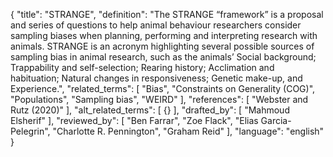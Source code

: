 {
  "title": "STRANGE",
  "definition": "The STRANGE “framework” is a proposal and series of questions to help animal behaviour researchers consider sampling biases when planning, performing and interpreting research with animals. STRANGE is an acronym highlighting several possible sources of sampling bias in animal research, such as the animals’ Social background; Trappability and self-selection; Rearing history; Acclimation and habituation; Natural changes in responsiveness; Genetic make-up, and Experience.",
  "related_terms": [
    "Bias",
    "Constraints on Generality (COG)",
    "Populations",
    "Sampling bias",
    "WEIRD"
  ],
  "references": [
    "Webster and Rutz (2020)"
  ],
  "alt_related_terms": [
    {}
  ],
  "drafted_by": [
    "Mahmoud Elsherif"
  ],
  "reviewed_by": [
    "Ben Farrar",
    "Zoe Flack",
    "Elias Garcia-Pelegrin",
    "Charlotte R. Pennington",
    "Graham Reid"
  ],
  "language": "english"
}
